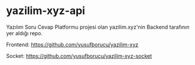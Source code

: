 # yazilim-xyz-api

Yazılım Soru Cevap Platformu projesi olan yazilim.xyz'nin Backend tarafının yer aldığı repo.

Frontend: https://github.com/yusufborucu/yazilim-xyz

Socket: https://github.com/yusufborucu/yazilim-xyz-socket
